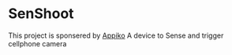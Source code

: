 # SenShoot
This project is sponsered by [Appiko](appiko.org)
A device to Sense and trigger cellphone camera
